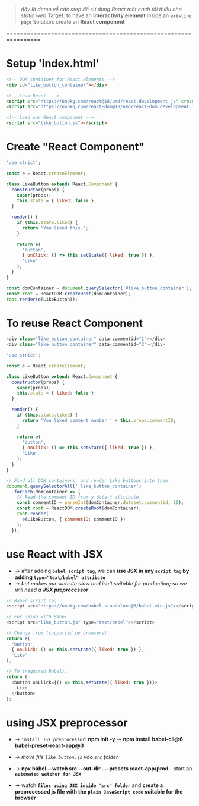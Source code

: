 > _đây là demo về các step để sử dụng React một cách tối thiểu cho static web_
> Target: to have an **interactivity element** inside an **`existing page`**
> Solution: create an **React component**

================================================================
# Setup 'index.html'
```html
<!-- DOM container for React elements -->
<div id="like_button_container"></div>

<!-- Load React. -->
<script src="https://unpkg.com/react@18/umd/react.development.js" crossorigin></script>
<script src="https://unpkg.com/react-dom@18/umd/react-dom.development.js" crossorigin></script>

<!-- Load our React component -->
<script src="like_button.js"></script>
```

# Create "React Component"
```js - like_button.js
'use strict';

const e = React.createElement;

class LikeButton extends React.Component {
  constructor(props) {
    super(props);
    this.state = { liked: false };
  }

  render() {
    if (this.state.liked) {
      return 'You liked this.';
    }

    return e(
      'button',
      { onClick: () => this.setState({ liked: true }) },
      'Like'
    );
  }
}

const domContainer = document.querySelector('#like_button_container');
const root = ReactDOM.createRoot(domContainer);
root.render(e(LikeButton));
```

# To reuse React Component

```js - index.html
<div class="like_button_container" data-commentid="1"></div>
<div class="like_button_container" data-commentid="2"></div>
```

```js - like_button.js
'use strict';

const e = React.createElement;

class LikeButton extends React.Component {
  constructor(props) {
    super(props);
    this.state = { liked: false };
  }

  render() {
    if (this.state.liked) {
      return 'You liked comment number ' + this.props.commentID;
    }

    return e(
      'button',
      { onClick: () => this.setState({ liked: true }) },
      'Like'
    );
  }
}

// Find all DOM containers, and render Like buttons into them.
document.querySelectorAll('.like_button_container')
  .forEach(domContainer => {
    // Read the comment ID from a data-* attribute.
    const commentID = parseInt(domContainer.dataset.commentid, 10);
    const root = ReactDOM.createRoot(domContainer);
    root.render(
      e(LikeButton, { commentID: commentID })
    );
  });
```

# use React with JSX
* -> after adding **`babel script tag`**, we can **use JSX in any `script tag` by adding `type="text/babel" attribute`**
* -> _but makes our website slow and isn't suitable for production; so we will need a **JSX preprocessor**_

```js - index.html
// Babel script tag
<script src="https://unpkg.com/babel-standalone@6/babel.min.js"></script>

// For using with Babel
<script src="like_button.js" type="text/babel"></script>
```

```js - like_button.js
// Change from (supported by browsers):
return e(
  'button',
  { onClick: () => this.setState({ liked: true }) },
  'Like'
);

// To (required Babel):
return (
  <button onClick={() => this.setState({ liked: true })}>
    Like
  </button>
);
```

# using JSX preprocessor 
* -> `install JSX preprocessor`: **npm init -y** -> **npm install babel-cli@6 babel-preset-react-app@3**

* -> _move file `like_button.js` vào `src` folder_

* -> **npx babel --watch src --out-dir . --presets react-app/prod** - start an **`automated watcher for JSX`**
* -> watch **`files using JSX inside "src" folder`** and **create a preprocessed js file with the `plain JavaScript code` suitable for the browser**
